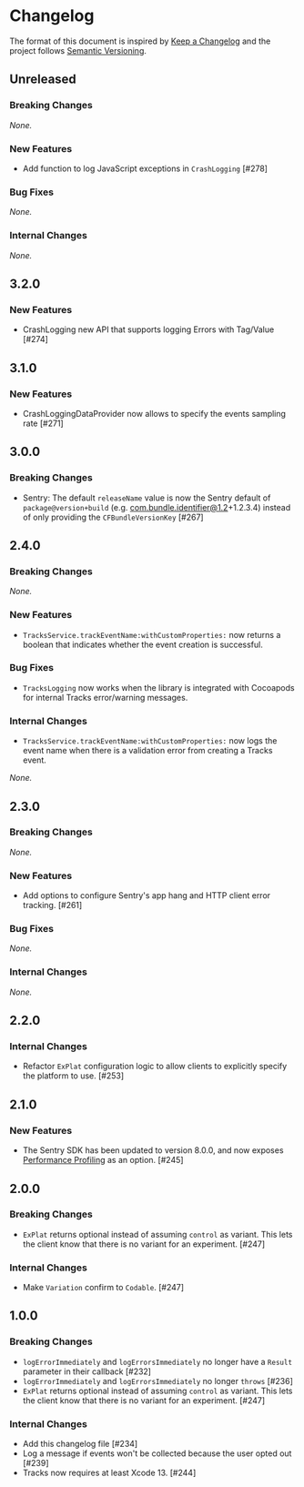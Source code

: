 # Changelog

The format of this document is inspired by [Keep a Changelog](https://keepachangelog.com/en/1.0.0/) and the project follows [Semantic Versioning](https://semver.org/spec/v2.0.0.html).

<!-- This is a comment, you won't see it when GitHub renders the Markdown file.

When releasing a new version:

1. Remove any empty section (those with `_None._`)
2. Update the `## Unreleased` header to `## <version_number>`
3. Add a new "Unreleased" section for the next iteration, by copy/pasting the following template:

## Unreleased

### Breaking Changes

_None._

### New Features

_None._

### Bug Fixes

_None._

### Internal Changes

_None._

-->

## Unreleased

### Breaking Changes

_None._

### New Features

- Add function to log JavaScript exceptions in `CrashLogging` [#278]

### Bug Fixes

_None._

### Internal Changes

_None._

## 3.2.0

### New Features

- CrashLogging new API that supports logging Errors with Tag/Value [#274]

## 3.1.0

### New Features

- CrashLoggingDataProvider now allows to specify the events sampling rate [#271]

## 3.0.0

### Breaking Changes

- Sentry: The default `releaseName` value is now the Sentry default of `package@version+build` (e.g. com.bundle.identifier@1.2+1.2.3.4) instead of only providing the `CFBundleVersionKey` [#267]

## 2.4.0

### Breaking Changes

_None._

### New Features

- `TracksService.trackEventName:withCustomProperties:` now returns a boolean that indicates whether the event creation is successful.

### Bug Fixes

- `TracksLogging` now works when the library is integrated with Cocoapods for internal Tracks error/warning messages.

### Internal Changes

- `TracksService.trackEventName:withCustomProperties:` now logs the event name when there is a validation error from creating a Tracks event.

_None._

## 2.3.0

### Breaking Changes

_None._

### New Features

- Add options to configure Sentry's app hang and HTTP client error tracking. [#261]

### Bug Fixes

_None._

### Internal Changes

_None._

## 2.2.0

### Internal Changes

- Refactor `ExPlat` configuration logic to allow clients to explicitly specify the platform to use. [#253]

## 2.1.0

### New Features

- The Sentry SDK has been updated to version 8.0.0, and now exposes [Performance Profiling](https://docs.sentry.io/product/profiling/) as an option. [#245]

## 2.0.0

### Breaking Changes

- `ExPlat` returns optional instead of assuming `control` as variant. This lets the client know that there is no variant for an experiment. [#247]

### Internal Changes

- Make `Variation` confirm to `Codable`. [#247]

## 1.0.0

### Breaking Changes

- `logErrorImmediately` and `logErrorsImmediately` no longer have a `Result` parameter in their callback [#232]
- `logErrorImmediately` and `logErrorsImmediately` no longer `throws` [#236]
- `ExPlat` returns optional instead of assuming `control` as variant. This lets the client know that there is no variant for an experiment. [#247]

### Internal Changes

- Add this changelog file [#234]
- Log a message if events won't be collected because the user opted out [#239]
- Tracks now requires at least Xcode 13. [#244]
